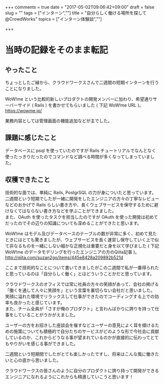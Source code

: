 +++
comments = true
date = "2017-05-02T09:06:42+09:00"
draft = false
slug = ""
tags = ["インターン",""]
title = "自分らしく働ける場所を探して @CrowdWorks"
topics = ["インターン体験談",""]

+++
# 当時の記録をそのまま転記
## やったこと
ちょっとしたご縁から、クラウドワークスさんで二週間の短期インターンを行うことになりました。

WoW!me という比較的新しいプロダクトの開発メンバーに加わり、希望通りサーバーサイド ( Rails ) を書かせてもらいました ( 下記 WoW!me URL )。<br>
https://wowme.jp/

業務内容としては管理画面の機能追加などが主でした。

## 課題に感じたこと
データベースに psql を使っていたのですが Rails チュートリアルでなんとなく使ったっきりだったのでコマンドなど調べる時間が多くなってしまっていました。

## 収穫できたこと
技術的な面では、単純に Rails, PostgrSQL の力が身についたと思っています。二週間という短期でしたが一緒に開発をしたエンジニアの方々の丁寧なレビューなどのおかげで Rails らしい書き方や、長くウェブサービスを保守するために避けなくてはならない書き方などを学ぶことができました。<br>
また、OAuth を使ったタスクを担当したのですが OAuth を使った開発は初めてだったのでその辺りの知識についても深めることができたと思います。

WoW!me はモデル及びデータベースのテーブルの数が非常に多く、初めて見たときにはとても驚きましたが、ウェブサービスを長く運営し保守していく上で似て非なるものを一緒にしない細かな正規化は重要だと身を以て学びました ( 下記WoW!me のデータモデリングを行ったエンジニアの方のQiita記事 )。<br>
http://qiita.com/suzan2go/items/445e8428a209892b521d


ここまで技術的なことについて書いてきましたがこの二週間で私が一番得られたと思っているのは「自分らしく働く」とはどういうことかだと思っています。

クラウドワークスのオフィスでは常に社員の方々の笑顔があって、会社の掲げる「働くを通して人々に笑顔を」という言葉を裏切らない会社だと思いました。<br>
笑顔に溢れた環境でリラックスして仕事ができたのでコーディングする上での効率も良かったと感じています。<br>
また、チーム全員が「さすが俺のプロダクト」と言わんばかりに誇りを持って仕事をしていることがうかがえました。

ユーザーの方をお招きした座談会を催すなどユーザーの意見によく耳を傾けるための施策についても積極的で自分たちのサービスがどのような形で今社会に貢献しているのか、これからどうなる事が望まれているのかが直接的に伝わってとてもやりがいを感じる事ができました。

二週間という短期間でしたがとても楽しかったですし、将来はこんな風に働きたいと心の底から思いました。

クラウドワークスの皆さんのように自分のプロダクトに誇り持って開発ができるエンジニアになれるようにこれからも精進していこうと思います！
